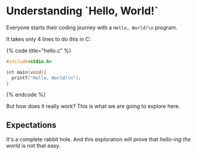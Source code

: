 # Understanding \`Hello, World!\`

Everyone starts their coding journey with a `Hello, World!\n` program.

It takes only 4 lines to do this in C:

{% code title="hello.c" %}
```c
#include<stdio.h>

int main(void){
  printf("Hello, World!\n");
}
```
{% endcode %}

But how does it really work? This is what we are going to explore here.

## Expectations

It's a complete rabbit hole. And this exploration will prove that _hello-ing the world_ is not that easy.
